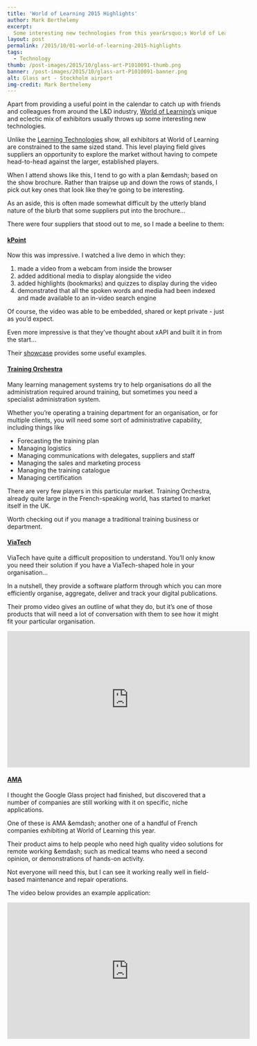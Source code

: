 ```yaml
---
title: 'World of Learning 2015 Highlights'
author: Mark Berthelemy
excerpt:
  Some interesting new technologies from this year&rsquo;s World of Learning show.
layout: post
permalink: /2015/10/01-world-of-learning-2015-highlights
tags:
  - Technology
thumb: /post-images/2015/10/glass-art-P1010091-thumb.png
banner: /post-images/2015/10/glass-art-P1010091-banner.png
alt: Glass art - Stockholm airport
img-credit: Mark Berthelemy
---
```

Apart from providing a useful point in the calendar to catch up with friends and colleagues from around the L&amp;D industry, <a href="https://www.learnevents.com/" target="_blank">World of Learning&rsquo;s</a> unique and eclectic mix of exhibitors usually throws up some interesting new technologies.

Unlike the <a href="http://www.learningtechnologies.co.uk/" target="_blank">Learning Technologies</a> show, all exhibitors at World of Learning are constrained to the same sized stand. This level playing field gives suppliers an opportunity to explore the market without having to compete head-to-head against the larger, established players.

When I attend shows like this, I tend to go with a plan &emdash; based on the show brochure. Rather than traipse up and down the rows of stands, I pick out key ones that look like they&rsquo;re going to be interesting.

As an aside, this is often made somewhat difficult by the utterly bland nature of the blurb that some suppliers put into the brochure...

There were four suppliers that stood out to me, so I made a beeline to them:

#### <a href="http://www.kpoint.com/" target="_blank">kPoint</a>

Now this was impressive. I watched a live demo in which they:

1. made a video from a webcam from inside the browser
2. added additional media to display alongside the video
3. added highlights (bookmarks) and quizzes to display during the video
4. demonstrated that all the spoken words and media had been indexed and made available to an in-video search engine

Of course, the video was able to be embedded, shared or kept private - just as you&rsquo;d expect.

Even more impressive is that they&rsquo;ve thought about xAPI and built it in from the start...

Their <a href="http://www.kpoint.com/showcase/" target="_blank">showcase</a> provides some useful examples.

#### <a href="http://www.training-orchestra.com/" target="_blank">Training Orchestra</a>

Many learning management systems try to help organisations do all the administration required around training, but sometimes you need a specialist administration system.

Whether you&rsquo;re operating a training department for an organisation, or for multiple clients, you will need some sort of administrative capability, including things like

- Forecasting the training plan
- Managing logistics   
- Managing communications with delegates, suppliers and staff
- Managing the sales and marketing process
- Managing the training catalogue
- Managing certification

There are very few players in this particular market. Training Orchestra, already quite large in the French-speaking world, has started to market itself in the UK.

Worth checking out if you manage a traditional training business or department.

#### <a href="http://www.viatechpub.com/" target="_blank">ViaTech</a>

ViaTech have quite a difficult proposition to understand. You&rsquo;ll only know you need their solution if you have a ViaTech-shaped hole in your organisation...

In a nutshell, they provide a software platform through which you can more efficiently organise, aggregate, deliver and track your digital publications.

Their promo video gives an outline of what they do, but it&rsquo;s one of those products that will need a lot of conversation with them to see how it might fit your particular organisation.

<iframe width="560" height="315" src="https://www.youtube.com/embed/Mpwl2p4GwZY" frameborder="0" allowfullscreen="allowfullscreen"></iframe>

#### <a href="http://www.advancedmedicalapplications.com/" target="_blank">AMA</a>

I thought the Google Glass project had finished, but discovered that a number of companies are still working with it on specific, niche applications.

One of these is AMA &emdash; another one of a handful of French companies exhibiting at World of Learning this year.

Their product aims to help people who need high quality video solutions for remote working &emdash; such as medical teams who need a second opinion, or demonstrations of hands-on activity.

Not everyone will need this, but I can see it working really well in field-based maintenance and repair operations.

The video below provides an example application:

<iframe width="560" height="315" src="https://www.youtube.com/embed/tDp5NZaHcdE" frameborder="0" allowfullscreen="allowfullscreen"></iframe>
